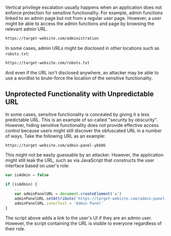Vertical privilege escalation usually happens when an application does not enforce protection for sensitive functionality. For example, admin functions linked to an admin page but not from a regular user page. However, a user might be able to access the admin functions and page by browsing the relevant admin URL.
```txt
https://target-website.com/administration
```
In some cases, admin URLs might be disclosed in other locations such as `robots.txt`:
```txt
https://target-website.com/robots.txt
```
And even if the URL isn't disclosed anywhere, an attacker may be able to use a wordlist to brute-force the location of the sensitive functionality.
## Unprotected Functionality with Unpredictable URL
In some cases, sensitive functionality is concealed by giving it a less predictable URL. This is an example of so-called "security by obscurity". However, hiding sensitive functionality does not provide effective access control because users might still discover the obfuscated URL in a number of ways. Take the following URL as an example:
```txt
https://target-website.com/admin-panel-ybb86
```
This might not be easily guessable by an attacker. However, the application might still leak the URL, such as via JavaScript that constructs the user interface based on user's role:
```js
var isAdmin = false

if (isAdmin) {
	...
	var adminPanelURL = document.createElement('a')
	adminPanelURL.setAttribute('https://target-website.com/admin-panel-ybb86')
	adminPanelURL.innerText = 'Admin Panel'
}
```
The script above adds a link to the user's UI if they are an admin user. However, the script containing the URL is visible to everyone regardless of their role.